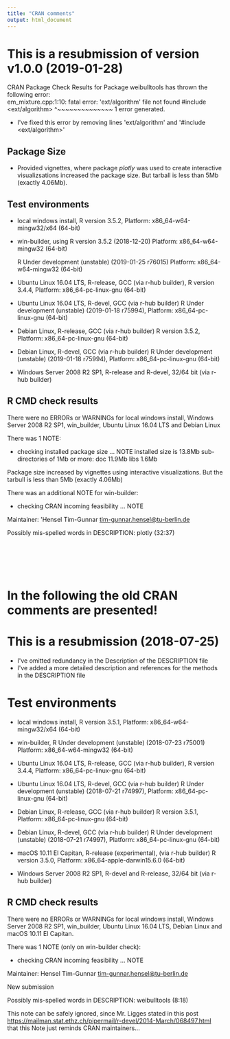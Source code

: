```yaml
---
title: "CRAN comments"
output: html_document
---
```


# This is a resubmission of version v1.0.0 (2019-01-28)
CRAN Package Check Results for Package weibulltools has thrown the following error:  
em_mixture.cpp:1:10: fatal error: 'ext/algorithm' file not found 
#include <ext/algorithm> ^~~~~~~~~~~~~~~ 1 error generated.

* I've fixed this error by removing lines 'ext/algorithm' and '#include <ext/algorithm>'

## Package Size 
* Provided vignettes, where package _plotly_ was used to create interactive visualizsations 
  increased the package size. But tarball is less than 5Mb (exactly 4.06Mb). 

## Test environments

* local windows install, 
    R version 3.5.2, 
    Platform: x86_64-w64-mingw32/x64 (64-bit)
    
* win-builder, 
    using R version 3.5.2 (2018-12-20) 
    Platform: x86_64-w64-mingw32 (64-bit)
    
    R Under development (unstable) (2019-01-25 r76015)
    Platform: x86_64-w64-mingw32 (64-bit)
    
* Ubuntu Linux 16.04 LTS, R-release, GCC (via r-hub builder), 
    R version 3.4.4, 
    Platform: x86_64-pc-linux-gnu (64-bit)
    
* Ubuntu Linux 16.04 LTS, R-devel, GCC (via r-hub builder)
    R Under development (unstable) (2019-01-18 r75994), 
    Platform: x86_64-pc-linux-gnu (64-bit) 
    
* Debian Linux, R-release, GCC (via r-hub builder)
    R version 3.5.2, 
    Platform: x86_64-pc-linux-gnu (64-bit)
    
* Debian Linux, R-devel, GCC (via r-hub builder)
    R Under development (unstable) (2019-01-18 r75994), 
    Platform: x86_64-pc-linux-gnu (64-bit)
    
* Windows Server 2008 R2 SP1, R-release and R-devel, 32/64 bit (via r-hub builder)

## R CMD check results

There were no ERRORs or WARNINGs for 
local windows install, Windows Server 2008 R2 SP1, win_builder, 
Ubuntu Linux 16.04 LTS and Debian Linux

There was 1 NOTE:

* checking installed package size ... NOTE
  installed size is 13.8Mb 
  sub-directories of 1Mb or more: 
    doc   11.9Mb
    libs  1.6Mb
 
 Package size increased by vignettes using interactive visualizations. 
 But the tarbull is less than 5Mb (exactly 4.06Mb)

There was an additional NOTE for win-builder: 
* checking CRAN incoming feasibility ... NOTE

Maintainer: 'Hensel Tim-Gunnar <tim-gunnar.hensel@tu-berlin.de>

Possibly mis-spelled words in DESCRIPTION:
  plotly (32:37)
  
<br><br><br><br>  

[//]: # (Everything below this comment was for submission of v0.5.4)  
# In the following the old CRAN comments are presented! 
# This is a resubmission (2018-07-25)
* I've omitted redundancy in the Description of the DESCRIPTION file  
* I've added a more detailed description and references for the methods in the 
  DESCRIPTION file

# Test environments

* local windows install, 
    R version 3.5.1, 
    Platform: x86_64-w64-mingw32/x64 (64-bit)
    
* win-builder, 
    R Under development (unstable) (2018-07-23 r75001)
    Platform: x86_64-w64-mingw32 (64-bit)

* Ubuntu Linux 16.04 LTS, R-release, GCC (via r-hub builder), 
    R version 3.4.4, 
    Platform: x86_64-pc-linux-gnu (64-bit)
    
* Ubuntu Linux 16.04 LTS, R-devel, GCC (via r-hub builder)
    R Under development (unstable) (2018-07-21 r74997), 
    Platform: x86_64-pc-linux-gnu (64-bit) 
    
* Debian Linux, R-release, GCC (via r-hub builder)
    R version 3.5.1, 
    Platform: x86_64-pc-linux-gnu (64-bit)
    
* Debian Linux, R-devel, GCC (via r-hub builder)
    R Under development (unstable) (2018-07-21 r74997), 
    Platform: x86_64-pc-linux-gnu (64-bit)
    
* macOS 10.11 El Capitan, R-release (experimental), (via r-hub builder)
    R version 3.5.0, 
    Platform: x86_64-apple-darwin15.6.0 (64-bit) 
    
* Windows Server 2008 R2 SP1, R-devel and R-release, 32/64 bit (via r-hub builder)

## R CMD check results

There were no ERRORs or WARNINGs for 
local windows install, Windows Server 2008 R2 SP1, win_builder, 
Ubuntu Linux 16.04 LTS, Debian Linux and macOS 10.11 El Capitan.

There was 1 NOTE (only on win-builder check):

* checking CRAN incoming feasibility ... NOTE

Maintainer: Hensel Tim-Gunnar <tim-gunnar.hensel@tu-berlin.de>
  
New submission

Possibly mis-spelled words in DESCRIPTION:
weibulltools (8:18)
  
This note can be safely ignored, since Mr. Ligges stated in this post 
https://mailman.stat.ethz.ch/pipermail/r-devel/2014-March/068497.html that this 
Note just reminds CRAN maintainers... 
